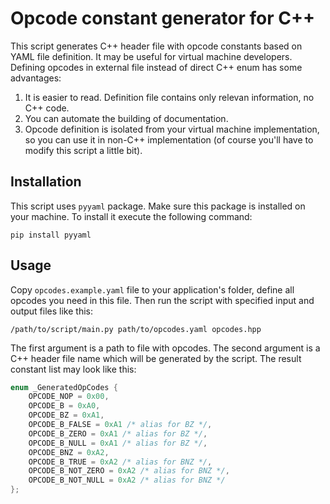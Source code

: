# Opcode constant generator for C++

This script generates C++ header file with opcode constants based on YAML file definition. It may be useful for virtual machine developers. Defining opcodes in external file instead of direct C++ enum has some advantages:

1. It is easier to read. Definition file contains only relevan information, no C++ code.
2. You can automate the building of documentation.
3. Opcode definition is isolated from your virtual machine implementation, so you can use it in non-C++ implementation
(of course you'll have to modify this script a little bit).

## Installation

This script uses `pyyaml` package. Make sure this package is installed on your machine. To install it execute the following command:

```
pip install pyyaml
```

## Usage

Copy `opcodes.example.yaml` file to your application's folder, define all opcodes you need in this file. Then run the script with specified input and output files like this:

```
/path/to/script/main.py path/to/opcodes.yaml opcodes.hpp
```

The first argument is a path to file with opcodes. The second argument is a C++ header file name which will be generated by the script. The result constant list may look like this:

```cpp
enum _GeneratedOpCodes {
    OPCODE_NOP = 0x00,
    OPCODE_B = 0xA0,
    OPCODE_BZ = 0xA1,
    OPCODE_B_FALSE = 0xA1 /* alias for BZ */,
    OPCODE_B_ZERO = 0xA1 /* alias for BZ */,
    OPCODE_B_NULL = 0xA1 /* alias for BZ */,
    OPCODE_BNZ = 0xA2,
    OPCODE_B_TRUE = 0xA2 /* alias for BNZ */,
    OPCODE_B_NOT_ZERO = 0xA2 /* alias for BNZ */,
    OPCODE_B_NOT_NULL = 0xA2 /* alias for BNZ */
};
```
